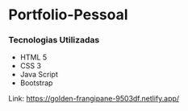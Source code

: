 # Portfolio-Pessoal
### Tecnologias Utilizadas
 - HTML 5
 - CSS 3
 - Java Script
 - Bootstrap


Link: https://golden-frangipane-9503df.netlify.app/
